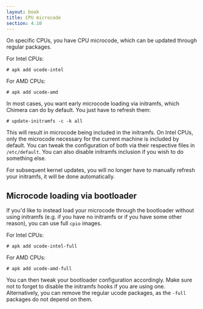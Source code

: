 ```yaml
---
layout: book
title: CPU microcode
section: 4.10
---
```


On specific CPUs, you have CPU microcode, which can be updated through
regular packages.

For Intel CPUs:

```
# apk add ucode-intel
```

For AMD CPUs:

```
# apk add ucode-amd
```

In most cases, you want early microcode loading via initramfs, which
Chimera can do by default. You just have to refresh them:

```
# update-initramfs -c -k all
```

This will result in microcode being included in the initramfs. On Intel
CPUs, only the microcode necessary for the current machine is included
by default. You can tweak the configuration of both via their respective
files in `/etc/default`. You can also disable initramfs inclusion if you
wish to do something else.

For subsequent kernel updates, you will no longer have to manually refresh
your initramfs, it will be done automatically.

## Microcode loading via bootloader

If you'd like to instead load your microcode through the bootloader without
using initramfs (e.g. if you have no initramfs or if you have some other
reason), you can use full `cpio` images.

For Intel CPUs:

```
# apk add ucode-intel-full
```

For AMD CPUs:

```
# apk add ucode-amd-full
```

You can then tweak your bootloader configuration accordingly. Make sure not
to forget to disable the initramfs hooks if you are using one. Alternatively,
you can remove the regular ucode packages, as the `-full` packages do not
depend on them.
